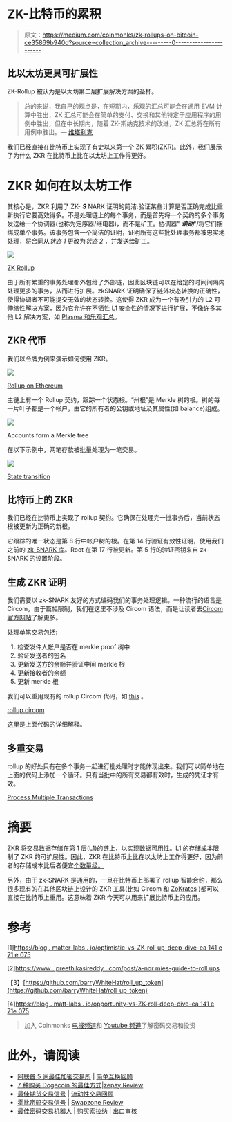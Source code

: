 # ZK-比特币的累积

> 原文：<https://medium.com/coinmonks/zk-rollups-on-bitcoin-ce35869b940d?source=collection_archive---------0----------------------->

## 比以太坊更具可扩展性

ZK-Rollup 被认为是以太坊第二层扩展解决方案的圣杯。

> 总的来说，我自己的观点是，在短期内，乐观的汇总可能会在通用 EVM 计算中胜出，ZK 汇总可能会在简单的支付、交换和其他特定于应用程序的用例中胜出，但在中长期内，随着 ZK-斯纳克技术的改进，ZK 汇总将在所有用例中胜出。— [维塔利克](https://vitalik.ca/general/2021/01/05/rollup.html)

我们已经直接在比特币上实现了有史以来第一个 ZK 累积(ZKR)。此外，我们展示了为什么 ZKR 在比特币上比在以太坊上工作得更好。

# ZKR 如何在以太坊工作

其核心是，ZKR 利用了 ZK- ***S*** NARK 证明的简洁:验证某些计算是否正确完成比重新执行它要高效得多。不是处理链上的每个事务，而是首先将一个契约的多个事务发送给一个协调器(也称为定序器/继电器)，而不是矿工。协调器" ***滚动***"/将它们捆绑成单个事务。该事务包含一个简洁的证明，证明所有这些批处理事务都被忠实地处理，将合同从*状态 1* 更改为*状态 2* ，并发送给矿工。

[![](img/77952df3bb3f975e7d976e8a46033a89.png)](https://github.com/barryWhiteHat/roll_up_token)

[ZK Rollup](https://github.com/barryWhiteHat/roll_up_token)

由于所有繁重的事务处理都外包给了外部链，因此区块链可以在给定的时间间隔内处理更多的事务，从而进行扩展。zkSNARK 证明确保了链外状态转换的正确性，使得协调者不可能提交无效的状态转换。这使得 ZKR 成为一个有吸引力的 L2 可伸缩性解决方案，因为它允许在不牺牲 L1 安全性的情况下进行扩展，不像许多其他 L2 解决方案，如 [Plasma 和乐观汇总](https://www.preethikasireddy.com/post/a-normies-guide-to-rollups)。

## ZKR 代币

我们以令牌为例来演示如何使用 ZKR。

![](img/f123db3bfb0be80c873870580b721a7d.png)

[Rollup on Ethereum](https://www.preethikasireddy.com/post/a-normies-guide-to-rollups)

主链上有一个 Rollup 契约，跟踪一个状态根。“州根”是 Merkle 树的根。树的每一片叶子都是一个帐户，由它的所有者的公钥或地址及其属性(如 balance)组成。

[![](img/d7d7fb29581dcbcbb787947f46d48343.png)](https://github.com/barryWhiteHat/roll_up_token)

Accounts form a Merkle tree

在以下示例中，两笔存款被批量处理为一笔交易。

![](img/cad6c30ef96de5ff814b4547bb724d3e.png)

[State transition](https://github.com/barryWhiteHat/roll_up_token)

## 比特币上的 ZKR

我们已经在比特币上实现了 rollup 契约。它确保在处理完一批事务后，当前状态根被更新为正确的新根。

它跟踪的唯一状态是第 8 行中帐户树的根。在第 14 行验证有效性证明，使用我们之前的 [zk-SNARK 库](https://xiaohuiliu.medium.com/zk-snarks-on-bitcoin-239d96d182bd)。Root 在第 17 行被更新。第 5 行的验证密钥来自 zk-SNARK 的设置阶段。

## 生成 ZKR 证明

我们需要以 zk-SNARK 友好的方式编码我们的事务处理逻辑。一种流行的语言是 Circom。由于篇幅限制，我们在这里不涉及 Circom 语法，而是让读者去[Circom 官方网站](https://docs.circom.io/)了解更多。

处理单笔交易包括:

1.  检查发件人帐户是否在 merkle proof 树中
2.  验证发送者的签名
3.  更新发送方的余额并验证中间 merkle 根
4.  更新接收者的余额
5.  更新 merkle 根

我们可以重用现有的 rollup Circom 代码，如 [this](https://github.com/rollupnc/RollupNC_tutorial) 。

[rollup.circom](https://github.com/rollupnc/RollupNC_tutorial/blob/master/4_single_tx/sample_circuit.circom)

[这里](/coinmonks/hands-on-your-first-zk-application-70fe3a0c0d82)是上面代码的详细解释。

## 多重交易

rollup 的好处只有在多个事务一起进行批处理时才能体现出来。我们可以简单地在上面的代码上添加一个循环。只有当批中的所有交易都有效时，生成的凭证才有效。

[Process Multiple Transactions](https://github.com/therealyingtong/RollupNC/blob/cb706028bdd97cf454cb79e7725facf2499ee199/snark_circuit/multiple_tokens_transfer_and_withdraw.circom#L83)

# 摘要

ZKR 将交易数据存储在第 1 层(L1)的链上，以实现[数据可用性](https://blog.polygon.technology/the-data-availability-problem-6b74b619ffcc/)。L1 的存储成本限制了 ZKR 的可扩展性。因此，ZKR 在比特币上比在以太坊上工作得更好，因为前者的存储成本比后者便宜[个数量级。](https://xiaohuiliu.medium.com/bitcoin-vs-ethereum-smart-contracts-921e0a12b043)

另外，由于 zk-SNARK 是通用的，一旦在比特币上部署了 rollup 智能合约，那么很多现有的在其他区块链上设计的 ZKR 工具(比如 Circom 和 [ZoKrates](https://zokrates.github.io/) )都可以直接在比特币上重用。这意味着 ZKR 今天可以用来扩展比特币上的应用。

# 参考

[1][https://blog . matter-labs . io/optimistic-vs-ZK-roll up-deep-dive-ea 141 e 71 e 075](https://blog.matter-labs.io/optimistic-vs-zk-rollup-deep-dive-ea141e71e075)

[2][https://www . preethikasireddy . com/post/a-nor mies-guide-to-roll ups](https://www.preethikasireddy.com/post/a-normies-guide-to-rollups)

【3】[https://github.com/barryWhiteHat/roll_up_token](https://github.com/barryWhiteHat/roll_up_token)

[4][https://blog . matt-labs . io/opportunity-vs-ZK-roll-deep-dive-ea 141 e 71e 075](https://blog.matter-labs.io/optimistic-vs-zk-rollup-deep-dive-ea141e71e075)

> 加入 Coinmonks [电报频道](https://t.me/coincodecap)和 [Youtube 频道](https://www.youtube.com/c/coinmonks/videos)了解密码交易和投资

# 此外，请阅读

*   [阿联酋 5 家最佳加密交易所](https://coincodecap.com/best-crypto-exchanges-in-uae) | [简单互换回顾](https://coincodecap.com/simpleswap-review)
*   [7 种购买 Dogecoin 的最佳方式](https://coincodecap.com/ways-to-buy-dogecoin)|[zepay Review](https://coincodecap.com/zebpay-review)
*   [最佳期货交易信号](https://coincodecap.com/futures-trading-signals) | [流动性交易回顾](https://coincodecap.com/liquid-exchange-review)
*   [霍比密码交易信号](https://coincodecap.com/huobi-crypto-trading-signals) | [Swapzone Review](/coinmonks/swapzone-review-crypto-exchange-data-aggregator-e0ad78e55ed7)
*   [最佳密码交易机器人](/coinmonks/crypto-trading-bot-c2ffce8acb2a) | [购买索拉纳](https://coincodecap.com/buy-solana) | [出口审核](https://coincodecap.com/matrixport-review)
